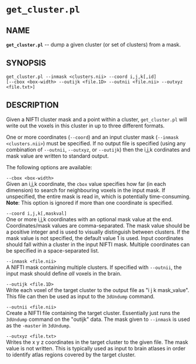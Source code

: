 `get_cluster.pl`
==============

NAME
----

**`get_cluster.pl`** -- dump a given cluster (or set of clusters) from a mask.

SYNOPSIS
--------

`get_cluster.pl --inmask <clusters.nii> --coord i,j,k[,id]`  
`[--cbox <box-width> --outijk <file.1D> --outnii <file.nii> --outxyz <file.txt>]`

DESCRIPTION
-----------

Given a NIFTI cluster mask and a point within a cluster, `get_cluster.pl` will write out the voxels in this cluster in up to three different formats.

One or more coordinates (`--coord`) and an input cluster mask (`--inmask <clusters.nii>`) must be specified. If no output file is specified (using any combination of `--outnii`, `--outxyz`, or `--outijk`) then the i,j,k cordinates and mask value are written to standard output.

The following options are available:  

`--cbox <box-width>`  
Given an i,j,k coordinate, the `cbox` value specifies how far (in each dimension) to search for neighbouring voxels in the input mask. If unspecified, the entire mask is read in, which is potentially time-consuming. **Note**: This option is ignored if more than one coordinate is specified.

`--coord i,j,k[,maskval]`  
One or more i,j,k coordinates with an optional mask value at the end. Coordinates/mask values are comma-separated. The mask value should be a positive integer and is used to visually distinguish between clusters. If the mask value is not specified, the default value 1 is used. Input coordinates should fall within a cluster in the input NIFTI mask. Multiple coordinates can be specified in a space-separated list.

`--inmask <file.nii>`  
A NIFTI mask containing multiple clusters. If specified with `--outnii`, the input mask should define *all* voxels in the brain. 

`--outijk <file.1D>`  
Write each voxel of the target cluster to the output file as "i j k mask_value". This file can then be used as input to the `3dUndump` command.

`--outnii <file.nii>`  
Create a NIFTI file containing the target cluster. Essentially just runs the `3dUndump` command on the "outijk" data. The mask given to `--inmask` is used as the `-master` in `3dUndump`.

`--outxyz <file.txt>`  
Writes the x y z coordinates in the target cluster to the given file. The mask value is not written. This is typically used as input to brain atlases in order to identify atlas regions covered by the target cluster.

